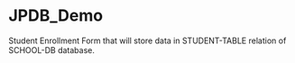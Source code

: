 # JPDB_Demo
Student Enrollment Form that will store data in STUDENT-TABLE relation of SCHOOL-DB database.
